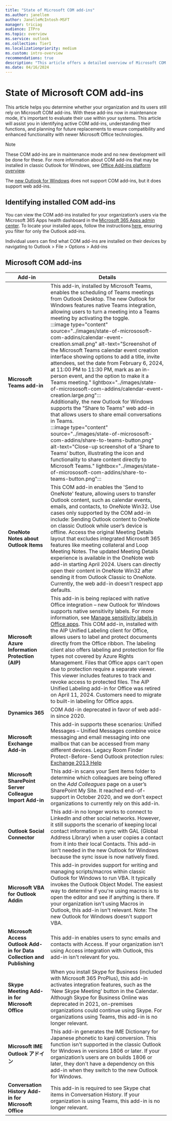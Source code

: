 ```yaml
---
title: "State of Microsoft COM add-ins"
ms.author: janellem
author: JanelleMcIntosh-MSFT
manager: triciag
audience: ITPro
ms.topic: overview
ms.service: outlook
ms.collection: Tier1
ms.localizationpriority: medium
ms.custom: intro-overview
recommendations: true
description: "This article offers a detailed overview of Microsoft COM add-ins in classic Outlook, detailing their functionality, limitations, and the transition to web add-ins in the new Outlook for Windows."
ms.date: 04/16/2024
---
```


# State of Microsoft COM add-ins

This article helps you determine whether your organization and its users still rely on Microsoft COM add-ins. With these add-ins now in maintenance mode, it's important to evaluate their use within your systems. This article will assist you in identifying active COM add-ins, understanding their functions, and planning for future replacements to ensure compatibility and enhanced functionality with newer Microsoft Office technologies.

> [!NOTE]
> These COM add-ins are in maintenance mode and no new development will be done for these.
> For more information about COM add-ins that may be installed in classic Outlook for Windows, see [Office Add-ins platform overview](/office/dev/add-ins/overview/office-add-ins).
>
> The [new Outlook for Windows](https://support.microsoft.com/office/656bb8d9-5a60-49b2-a98b-ba7822bc7627) does not support COM add-ins, but it does support web add-ins.

## Identifying installed COM add-ins

You can view the COM add-ins installed for your organization’s users via the Microsoft 365 Apps health dashboard in the [Microsoft 365 Apps admin center](https://admin.microsoft.com). To locate your installed apps, follow the instructions [here](/DeployOffice/admincenter/microsoft-365-apps-health#add-in-health.md), ensuring you filter for only the Outlook add-ins.

Individual users can find what COM add-ins are installed on their devices by navigating to Outlook > File > Options > Add-ins

## Microsoft COM add-ins

| Add-in                                        | Details |
|-----------------------------------------------|---------|
| **Microsoft Teams add-in**                    | This add-in, installed by Microsoft Teams, enables the scheduling of Teams meetings from Outlook Desktop. The new Outlook for Windows features native Teams integration, allowing users to turn a meeting into a Teams meeting by activating the toggle.<br> :::image type="content" source="../images/state-of-micrososoft-com-addins/calendar-event-creation.small.png" alt-text="Screenshot of the Microsoft Teams calendar event creation interface showing options to add a title, invite attendees, set the date from February 6, 2024, at 11:00 PM to 11:30 PM, mark as an in-person event, and the option to make it a Teams meeting." lightbox="../images/state-of-micrososoft-com-addins/calendar-event-creation.large.png"::: <br>Additionally, the new Outlook for Windows supports the "Share to Teams" web add-in that allows users to share email conversations in Teams.<br> :::image type="content" source="../images/state-of-micrososoft-com-addins/share-to-teams-button.png" alt-text="Close-up screenshot of a 'Share to Teams' button, illustrating the icon and functionality to share content directly to Microsoft Teams." lightbox="../images/state-of-micrososoft-com-addins/share-to-teams-button.png":::|
| **OneNote Notes about Outlook Items**         | This COM add-in enables the 'Send to OneNote' feature, allowing users to transfer Outlook content, such as calendar events, emails, and contacts, to OneNote Win32. Use cases only supported by the COM add-in include: Sending Outlook content to OneNote on classic Outlook while user’s device is offline. Access the original Meeting Details layout that excludes integrated Microsoft 365 features like meeting collateral and Loop Meeting Notes. The updated Meeting Details experience is available in the OneNote web add-in starting April 2024. Users can directly open their content in OneNote Win32 after sending it from Outlook Classic to OneNote. Currently, the web add-in doesn't respect app defaults. |
| **Microsoft Azure Information Protection (AIP)** | This add-in is being replaced with native Office integration – new Outlook for Windows supports native sensitivity labels. For more information, see [Manage sensitivity labels in Office apps](https://support.microsoft.com). This COM add-in, installed with the AIP Unified Labeling client for Office, allows users to label and protect documents directly from the Office ribbon. The labeling client also offers labeling and protection for file types not covered by Azure Rights Management. Files that Office apps can't open due to protection require a separate viewer. This viewer includes features to track and revoke access to protected files. The AIP Unified Labeling add-in for Office was retired on April 11, 2024. Customers need to migrate to built-in labeling for Office apps. |
| **Dynamics 365**                              | COM Add-in deprecated in favor of web add-in since 2020. |
| **Microsoft Exchange Add-in**                 | This add-in supports these scenarios: Unified Messages – Unified Messages combine voice messaging and email messaging into one mailbox that can be accessed from many different devices. Legacy Room Finder Protect-Before-Send Outlook protection rules: [Exchange 2013 Help](https://techcommunity.microsoft.com) |
| **Microsoft SharePoint Server Colleague Import Add-in** | This add-in scans your Sent Items folder to determine which colleagues are being offered on the *Add Colleagues* page on a user’s SharePoint My Site. It reached end-of-support in October 2020, and we don't expect organizations to currently rely on this add-in. |
| **Outlook Social Connector**                  | This add-in no longer works to connect to LinkedIn and other social networks. However, it still supports the scenario of keeping local contact information in sync with GAL (Global Address Library) when a user copies a contact from it into their local Contacts. This add-in isn't needed in the new Outlook for Windows because the sync issue is now natively fixed. |
| **Microsoft VBA for Outlook Addin**           | This add-in provides support for writing and managing scripts/macros within classic Outlook for Windows to run VBA. It typically invokes the Outlook Object Model. The easiest way to determine if you're using macros is to open the editor and see if anything is there. If your organization isn't using Macros in Outlook, this add-in isn't relevant. Note: The new Outlook for Windows doesn't support VBA. |
| **Microsoft Access Outlook Add-in for Data Collection and Publishing** | This add-in enables users to sync emails and contacts with Access. If your organization isn't using Access integration with Outlook, this add-in isn't relevant for you. |
| **Skype Meeting Add-in for Microsoft Office** | When you install Skype for Business (included with Microsoft 365 ProPlus), this add-in activates integration features, such as the 'New Skype Meeting' button in the Calendar. Although Skype for Business Online was deprecated in 2021, on-premises organizations could continue using Skype. For organizations using Teams, this add-in is no longer relevant. |
| **Microsoft IME Outlook アドイン**              | This add-in generates the IME Dictionary for Japanese phonetic to kanji conversion. This function isn't supported in the classic Outlook for Windows in versions 1806 or later. If your organization’s users are on builds 1806 or later, they don't have a dependency on this add-in when they switch to the new Outlook for Windows. |
| **Conversation History Add-in for Microsoft Office** | This add-in is required to see Skype chat items in Conversation History. If your organization is using Teams, this add-in is no longer relevant. |

